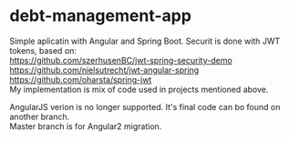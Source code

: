 # debt-management-app
Simple aplicatin with Angular and Spring Boot.
Securit is done with JWT tokens, based on:
<br>
https://github.com/szerhusenBC/jwt-spring-security-demo
<br>
https://github.com/nielsutrecht/jwt-angular-spring
<br>
https://github.com/oharsta/spring-jwt
<br>
My implementation is mix of code used in projects mentioned above.

AngularJS verion is no longer supported. It's final code can bo found on another branch.<br>
Master branch is for Angular2 migration.
